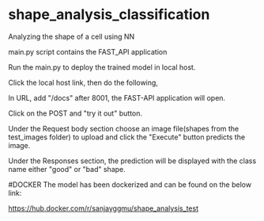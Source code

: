 # shape_analysis_classification
Analyzing the shape of a cell using NN

main.py script contains the FAST_API application

Run the main.py to deploy the trained model in local host.

Click the local host link, then do the following,

In URL, add "/docs" after 8001, the FAST-API application will open.

Click on the POST and "try it out" button.

Under the Request body section choose an image file(shapes from the test_images folder) to upload and click the "Execute" button predicts the image.

Under the Responses section, the prediction will be displayed with the class name either "good" or "bad" shape.

#DOCKER
The model has been dockerized and can be found on the below link:

https://hub.docker.com/r/sanjayggmu/shape_analysis_test
